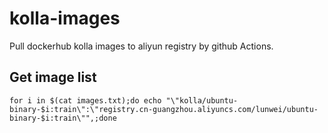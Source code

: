# kolla-images
Pull dockerhub kolla images to aliyun registry by github Actions.

## Get image list
```
for i in $(cat images.txt);do echo "\"kolla/ubuntu-binary-$i:train\":\"registry.cn-guangzhou.aliyuncs.com/lunwei/ubuntu-binary-$i:train\"",;done
```
